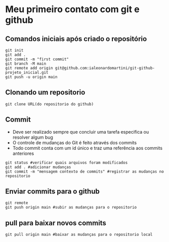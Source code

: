 # Meu primeiro contato com git e github

## Comandos iniciais após criado o repositório

```
git init
git add .
git commit -m "first commit"
git branch -M main
git remote add origin git@github.com:ialeonardomartini/git-github-projeto_inicial.git
git push -u origin main
```
## Clonando um repositorio

```
git clone URL(do repositorio do github)
```

## Commit

- Deve ser realizado sempre que concluir uma tarefa especifica ou resolver algum bug
- O controle de mudanças do Git é feito através dos commits
- Todo commit conta com um id único e traz uma referência aos commits anteriores

```
git status #verificar quais arquivos foram modificados
git add . #adicionar mudanças
git commit -m "mensagem contexto de commits" #registrar as mudanças no repositorio
```

## Enviar commits para o github

```
git remote
git push origin main #subir as mudanças para o repositorio
```

## pull para baixar novos commits

```
git pull origin main #baixar as mudanças para o repositorio local
```

